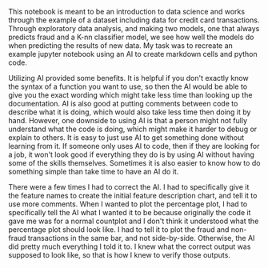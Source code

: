 This notebook is meant to be an introduction to data science and works through the example of a dataset including data for credit card transactions. Through exploratory data analysis, and making two models, one that always predicts fraud and a K-nn classifier model, we see how well the models do when predicting the results of new data. My task was to recreate an example jupyter notebook using an AI to create markdown cells and python code. 

Utilizing AI provided some benefits. It is helpful if you don't exactly know the syntax of a function you want to use, so then the AI would be able to give you the exact wording which might take less time than looking up the documentation. AI is also good at putting comments between code to describe what it is doing, which would also take less time then doing it by hand. However, one downside to using AI is that a person might not fully understand what the code is doing, which might make it harder to debug or explain to others. It is easy to just use AI to get something done without learning from it. If someone only uses AI to code, then if they are looking for a job, it won't look good if everything they do is by using AI without having some of the skills themselves. Sometimes it is also easier to know how to do something simple than take time to have an AI do it. 

There were a few times I had to correct the AI. I had to specifically give it the feature names to create the initial feature description chart, and tell it to use more comments. When I wanted to plot the percentage plot, I had to specifically tell the AI what I wanted it to be because originally the code it gave me was for a normal countplot and I don't think it understood what the percentage plot should look like. I had to tell it to plot the fraud and non-fraud transactions in the same bar, and not side-by-side. Otherwise, the AI did pretty much everything I told it to. I knew what the correct output was supposed to look like, so that is how I knew to verify those outputs.